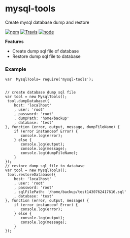 # mysql-tools

Create mysql database dump and restore


[![npm](https://img.shields.io/npm/dm/mysql-tools.svg?style=flat-square)](https://www.npmjs.com/package/mysql-tools)
[![Travis](https://img.shields.io/travis/naval/mysql-tools.svg?style=flat-square)](https://travis-ci.org/naval/mysql-tools)
[![node](https://img.shields.io/node/v/mysql-tools.svg?style=flat-square)](https://nodejs.org/)

**Features**
- Create dump sql file of database
- Restore dump sql file to database

### Example

    var  MysqlTools= require('mysql-tools');
    

    // create database dump sql file
    var tool = new MysqlTools();
     tool.dumpDatabase({
        host: 'localhost'
        , user: 'root'
        , password: 'root'
        , dumpPath: 'home/backup'
        , database: 'test'
    }, function (error, output, message, dumpFileName) {
        if (error instanceof Error) {
           console.log(error);
        } else {
           console.log(output);
           console.log(message);
           console.log(dumpFileName);
        }
    });
    // restore dump sql file to database
    var tool = new MysqlTools();
     tool.restoreDatabase({
        host: 'localhost'
        , user: 'root'
        , password: 'root'
        , sqlFilePath: '/home/backup/test1430762417616.sql'
        , database: 'test'
    }, function (error, output, message) {
        if (error instanceof Error) {
           console.log(error);
        } else {
           console.log(output);
           console.log(message);
        }
    });
   
